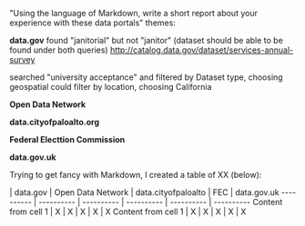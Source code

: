 "Using the language of Markdown, write a short report about your experience with these data portals"
themes: 

**data.gov**
found "janitorial" but not "janitor" (dataset should be able to be found under both queries)
http://catalog.data.gov/dataset/services-annual-survey

searched "university acceptance" and filtered by Dataset type, choosing geospatial
could filter by location, choosing California

**Open Data Network**


**data.cityofpaloalto.org**


**Federal Electtion Commission**


**data.gov.uk**



Trying to get fancy with Markdown, I created a table of XX (below):

| data.gov | Open Data Network | data.cityofpaloalto | FEC | data.gov.uk
---------- | ---------- | ---------- | ---------- | ---------- | ---------- 
Content from cell 1 | X | X | X | X | X
Content from cell 1 | X | X | X | X | X
